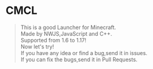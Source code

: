 # CMCL
>This is a good Launcher for Minecraft.  
Made by NWJS,JavaScript and C++.  
Supported from 1.6 to 1.17!  
Now let's try!  
If you have any idea or find a bug,send it in issues.  
If you can fix the bugs,send it in Pull Requests.

